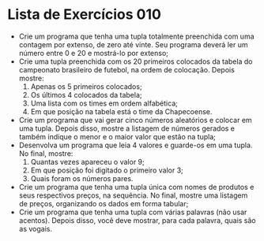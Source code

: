 # Lista de Exercícios 010
- Crie um programa que tenha uma tupla totalmente preenchida com uma contagem por extenso, de zero até vinte. Seu programa deverá ler um número entre 0 e 20 e mostrá-lo por extenso;
- Crie uma tupla preenchida com os 20 primeiros colocados da tabela do campeonato brasileiro de futebol, na ordem de colocação. Depois mostre: 
    1. Apenas os 5 primeiros colocados;
    2. Os últimos 4 colocados da tabela;
    3. Uma lista com os times em ordem alfabética;
    4. Em que posição na tabela está o time da Chapecoense.
- Crie um programa que vai gerar cinco números aleatórios e colocar em uma tupla. Depois disso, mostre a listagem de números gerados e também indique o menor e o maior valor que estão na tupla;
- Desenvolva um programa que leia 4 valores e guarde-os em uma tupla. No final, mostre:
    1. Quantas vezes apareceu o valor 9;
    2. Em que posição foi digitado o primeiro valor 3;
    3. Quais foram os números pares.
- Crie um programa que tenha uma tupla única com nomes de produtos e seus respectivos preços, na sequência. No final, mostre uma listagem de preços, organizando os dados em forma tabular;
- Crie um programa que tenha uma tupla com várias palavras (não usar acentos). Depois disso, você deve mostrar, para cada palavra, quais são as vogais.